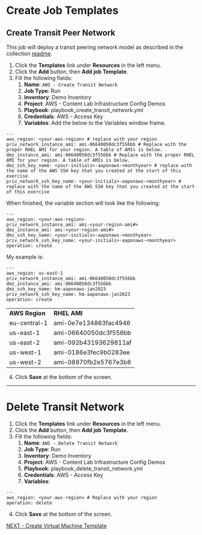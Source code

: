 <h1>Create Job Templates</h1>

<h2>Create Transit Peer Network</h2>

This job will deploy a transit peering network model as described in the collection [readme](https://github.com/ansible-content-lab/aws.infrastructure_config_demos/blob/main/roles/manage_transit_peered_networks/README.md).

1. Click the **Templates** link under **Resources** in the left menu.
2. Click the **Add** button, then **Add job Template**.
3. Fill the following fields:
    1. **Name**: ```AWS - Create Transit Network```
    2. **Job Type**: Run
    3. **Inventory**: Demo Inventory
    4. **Project**: AWS - Content Lab Infrastructure Config Demos
    5. **Playbook**: playbook_create_transit_network.yml
    6. **Credentials**: AWS - Access Key
    7. **Variables**: Add the below to the Variables window frame.

```
---
aws_region: <your-aws-region> # replace with your region
priv_network_instance_ami: ami-06640050dc3f556bb # Replace with the proper RHEL AMI for your region. A table of AMIs is below.
dmz_instance_ami: ami-06640050dc3f556bb # Replace with the proper RHEL AMI for your region. A table of AMIs is below.
dmz_ssh_key_name: <your-initials>-aaponaws-<monthyear> # replace with the name of the AWS SSH key that you created at the start of this exercise
priv_network_ssh_key_name: <your-initials>-aaponaws-<monthyear> # replace with the name of the AWS SSH key that you created at the start of this exercise
```

When finished, the variable section will look like the following:

```
---
aws_region: <your-aws-region>
priv_network_instance_ami: ami-<your-region-ami#>
dmz_instance_ami: ami-<your-region-ami#>
dmz_ssh_key_name: <your-initials>-aaponaws-<monthyear>
priv_network_ssh_key_name: <your-initials>-aaponaws-<monthyear>
operation: create
```

My example is:

```
---
aws_region: us-east-1
priv_network_instance_ami: ami-06640050dc3f556bb
dmz_instance_ami: ami-06640050dc3f556bb
dmz_ssh_key_name: hm-aaponaws-jan2023
priv_network_ssh_key_name: hm-aaponaws-jan2023
operation: create
```

<table>
  <tr>
   <td><strong>AWS Region</strong>
   </td>
   <td><strong>RHEL AMI</strong>
   </td>
  </tr>
  <tr>
   <td>eu-central-1
   </td>
   <td>ami-0e7e134863fac4946
   </td>
  </tr>
  <tr>
   <td>us-east-1
   </td>
   <td>ami-06640050dc3f556bb
   </td>
  </tr>
  <tr>
   <td>us-east-2
   </td>
   <td>ami-092b43193629811af
   </td>
  </tr>
  <tr>
   <td>us-west-1
   </td>
   <td>ami-0186e3fec9b0283ee
   </td>
  </tr>
  <tr>
   <td>us-west-2
   </td>
   <td>ami-08970fb2e5767e3b8
   </td>
  </tr>
</table>

4. Click **Save** at the bottom of the screen.
***
<h1>Delete Transit Network</h1>

1. Click the **Templates** link under **Resources** in the left menu.
2. Click the **Add** button, then **Add job Template**.
3. Fill the following fields:
    1. **Name**:  ```AWS - Delete Transit Network```
    2. **Job Type**: Run
    3. **Inventory**: Demo Inventory
    4. **Project**: AWS - Content Lab Infrastructure Config Demos
    5. **Playbook**: playbook_delete_transit_network.yml
    6. **Credentials**: AWS - Access Key
    7. **Variables**:

```
---
aws_region: <your-aws-region> # Replace with your region
operation: delete
```


4. Click **Save** at the bottom of the screen.

[NEXT - Create Virtual Machine Template](page10.md)

